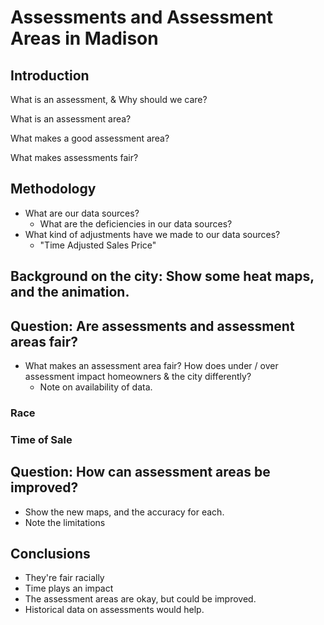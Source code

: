 # Assessments and Assessment Areas in Madison

## Introduction

What is an assessment, & Why should we care?

What is an assessment area?

What makes a good assessment area?

What makes assessments fair? 

## Methodology

* What are our data sources?
  * What are the deficiencies in our data sources?
* What kind of adjustments have we made to our data sources?
  * "Time Adjusted Sales Price"

## Background on the city: Show some heat maps, and the animation.

## Question: Are assessments and assessment areas fair?

* What makes an assessment area fair? How does under / over assessment impact homeowners & the city differently?
  * Note on availability of data.

### Race

### Time of Sale

## Question: How can assessment areas be improved?

* Show the new maps, and the accuracy for each.
* Note the limitations

## Conclusions

* They're fair racially
* Time plays an impact
* The assessment areas are okay, but could be improved.
* Historical data on assessments would help. 